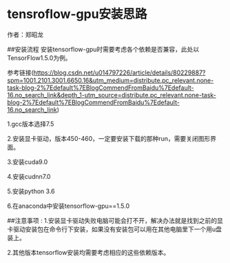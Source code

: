 # tensroflow-gpu安装思路

作者：郑昭龙


##安装流程
安装tensorflow-gpu时需要考虑各个依赖是否兼容，此处以TensorFlow1.5.0为例。

参考链接(https://blog.csdn.net/u014797226/article/details/80229887?spm=1001.2101.3001.6650.16&utm_medium=distribute.pc_relevant.none-task-blog-2%7Edefault%7EBlogCommendFromBaidu%7Edefault-16.no_search_link&depth_1-utm_source=distribute.pc_relevant.none-task-blog-2%7Edefault%7EBlogCommendFromBaidu%7Edefault-16.no_search_link)

1.gcc版本选择7.5

2.安装显卡驱动，版本450-460，一定要安装下载的那种run，需要关闭图形界面。

3.安装cuda9.0

4.安装cudnn7.0

5.安装python 3.6

6.在anaconda中安装tensorflow-gpu==1.5.0

##注意事项 :
1.安装显卡驱动失败电脑可能会打不开，解决办法就是找到之前的显卡驱动安装包在命令行下安装，如果没有安装包可以用在其他电脑里下一个用u盘装上。

2.其他版本tensorflow安装均需要考虑相应的这些依赖版本。
